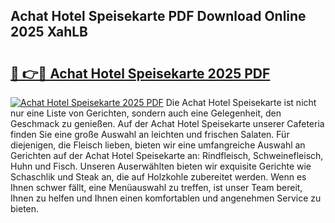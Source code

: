 ## Achat Hotel Speisekarte PDF Download Online 2025 XahLB

# <h2><a href="http://gcdlud3.nevu.top/?p=Achat+Hotel+Speisekarte">🔗 👉🔴 Achat Hotel Speisekarte 2025 PDF</a></h2>

[![Achat Hotel Speisekarte 2025 PDF](https://i.imgur.com/dBaPXMq.png)](http://gcdlud3.nevu.top/?p=Achat+Hotel+Speisekarte)
Die Achat Hotel Speisekarte ist nicht nur eine Liste von Gerichten, sondern auch eine Gelegenheit, den Geschmack zu genießen. Auf der Achat Hotel Speisekarte unserer Cafeteria finden Sie eine große Auswahl an leichten und frischen Salaten. Für diejenigen, die Fleisch lieben, bieten wir eine umfangreiche Auswahl an Gerichten auf der Achat Hotel Speisekarte an: Rindfleisch, Schweinefleisch, Huhn und Fisch. Unseren Auserwählten bieten wir exquisite Gerichte wie Schaschlik und Steak an, die auf Holzkohle zubereitet werden. Wenn es Ihnen schwer fällt, eine Menüauswahl zu treffen, ist unser Team bereit, Ihnen zu helfen und Ihnen einen komfortablen und angenehmen Service zu bieten.
